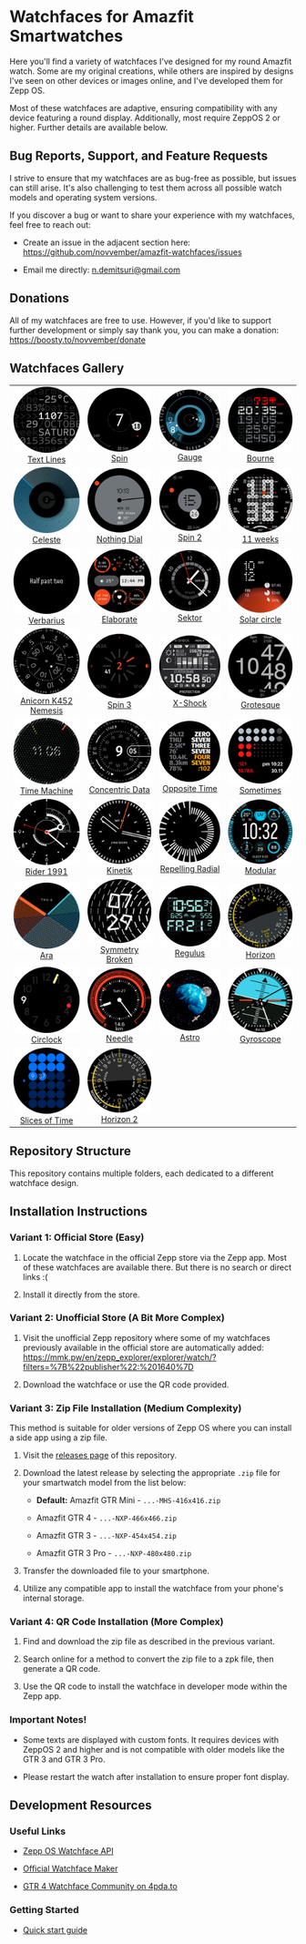 # Watchfaces for Amazfit Smartwatches

Here you'll find a variety of watchfaces I've designed for my round Amazfit watch. Some are my original creations, while others are inspired by designs I've seen on other devices or images online, and I've developed them for Zepp OS.

Most of these watchfaces are adaptive, ensuring compatibility with any device featuring a round display. Additionally, most require ZeppOS 2 or higher. Further details are available below.

## Bug Reports, Support, and Feature Requests

I strive to ensure that my watchfaces are as bug-free as possible, but issues can still arise. It's also challenging to test them across all possible watch models and operating system versions.

If you discover a bug or want to share your experience with my watchfaces, feel free to reach out:

- Create an issue in the adjacent section here: https://github.com/novvember/amazfit-watchfaces/issues

- Email me directly: n.demitsuri@gmail.com

## Donations

All of my watchfaces are free to use. However, if you'd like to support further development or simply say thank you, you can make a donation: https://boosty.to/novvember/donate

## Watchfaces Gallery

| | | | |
|:---:|:---:|:---:|:---:|
| ![](./text-lines/demo.png) <br> [Text Lines](./text-lines/) | ![](./spin/demo.png) <br> [Spin](./spin/) | ![](./gauge/demo.png) <br> [Gauge](./gauge/) | ![](./bourne/demo.png) <br> [Bourne](./bourne/) |
| ![](./celeste/demo.png) <br> [Celeste](./celeste/) | ![](./nothing-dial/demo.png) <br> [Nothing Dial](./nothing-dial/) | ![](./spin-2/demo.png) <br> [Spin 2](./spin-2/) | ![](./11-weeks/demo.png) <br> [11 weeks](./11-weeks/) |
| ![](./verbarius/demo.png) <br> [Verbarius](./verbarius/) | ![](./elaborate/demo.png) <br> [Elaborate](./elaborate/) | ![](./nothing-sector/demo.png) <br> [Sektor](./nothing-sector/) | ![](./solar-circle/demo.png) <br> [Solar circle](./solar-circle/) |
| ![](./anicorn-k452-nemesis/demo.png) <br> [Anicorn K452 Nemesis](./anicorn-k452-nemesis/) | ![](./spin-3/demo.png) <br> [Spin 3](./spin-3/) | ![](./x-shock/demo.png) <br> [X-Shock](./x-shock/) | ![](./grotesque/demo.png) <br> [Grotesque](./grotesque/) |
| ![](./time-machine/demo.png) <br> [Time Machine](./time-machine/) | ![](./concentric-data/demo.png) <br> [Concentric Data](./concentric-data/) | ![](./opposite-time/demo.png) <br> [Opposite Time](./opposite-time/) | ![](./sometimes/demo.png) <br> [Sometimes](./sometimes/) |
| ![](./rider-1991/demo.png) <br> [Rider 1991](./rider-1991/) | ![](./kinetik/demo.png) <br> [Kinetik](./kinetik/) | ![](./repelling-radial/demo.png) <br> [Repelling Radial](./repelling-radial/) | ![](./modular/demo.png) <br> [Modular](./modular/) |
| ![](./ara/demo.png) <br> [Ara](./ara/) | ![](./symmetry-broken/demo.png) <br> [Symmetry Broken](./symmetry-broken/) | ![](./regulus/demo.png) <br> [Regulus](./regulus/) | ![](./horizon/demo.png) <br> [Horizon](./horizon/) |
| ![](./circlock/demo.png) <br> [Circlock](./circlock/) | ![](./needle/demo.png) <br> [Needle](./needle/) | ![](./astro/demo.png) <br> [Astro](./astro/) | ![](./gyroscope/demo.png) <br> [Gyroscope](./gyroscope/) |
| ![](./slices-of-time/demo.png) <br> [Slices of Time](./slices-of-time/) | ![](./horizon-2/demo.png) <br> [Horizon 2](./horizon-2/) | | |

## Repository Structure

This repository contains multiple folders, each dedicated to a different watchface design.


## Installation Instructions

### Variant 1: Official Store (Easy)

1. Locate the watchface in the official Zepp store via the Zepp app. Most of these watchfaces are available there. But there is no search or direct links :(

2. Install it directly from the store.

### Variant 2: Unofficial Store (A Bit More Complex)

1. Visit the unofficial Zepp repository where some of my watchfaces previously available in the official store are automatically added:  
https://mmk.pw/en/zepp_explorer/explorer/watch/?filters=%7B%22publisher%22:%201640%7D

2. Download the watchface or use the QR code provided.

### Variant 3: Zip File Installation (Medium Complexity)

This method is suitable for older versions of Zepp OS where you can install a side app using a zip file.

1. Visit the [releases page](https://github.com/novvember/amazfit-watchfaces/releases) of this repository.

2. Download the latest release by selecting the appropriate `.zip` file for your smartwatch model from the list below:

   - **Default:** Amazfit GTR Mini - `...-MHS-416x416.zip`

   - Amazfit GTR 4 - `...-NXP-466x466.zip`

   - Amazfit GTR 3 - `...-NXP-454x454.zip`

   - Amazfit GTR 3 Pro - `...-NXP-480x480.zip`

3. Transfer the downloaded file to your smartphone.

4. Utilize any compatible app to install the watchface from your phone's internal storage.

### Variant 4: QR Code Installation (More Complex)

1. Find and download the zip file as described in the previous variant.

2. Search online for a method to convert the zip file to a zpk file, then generate a QR code.

3. Use the QR code to install the watchface in developer mode within the Zepp app.

### Important Notes!
- Some texts are displayed with custom fonts. It requires devices with ZeppOS 2 and higher and is not compatible with older models like the GTR 3 and GTR 3 Pro.

- Please restart the watch after installation to ensure proper font display.

## Development Resources

### Useful Links

- [Zepp OS Watchface API](https://docs.zepp.com/docs/watchface/api/hmUI/createWidget/)

- [Official Watchface Maker](https://watchface.zepp.com/create)

- [GTR 4 Watchface Community on 4pda.to](https://4pda.to/forum/index.php?showtopic=1055207)

### Getting Started

- [Quick start guide](https://docs.zepp.com/docs/guides/quick-start/)
